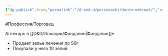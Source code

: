 ```yaml
---
{"dg-publish":true,"permalink":"/d-and-d/personazhi/daren-edermat/","created":"2023-07-17T04:04:02.000+04:00","updated":"2023-12-26T15:51:05.999+04:00"}
---
```




#Профессия/Торговец 

Аптекарь в [[D&D/Локации/Фандалин\|Фандалин]]е
* Продает зелье лечения по 50г
* Покупали у него 10 зелий

